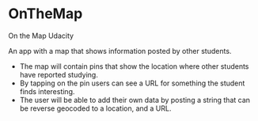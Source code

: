 # OnTheMap
On the Map Udacity

An app with a map that shows information posted by other students. 
 - The map will contain pins that show the location where other students have reported studying. 
 - By tapping on the pin users can see a URL for something the student finds interesting. 
 - The user will be able to add their own data by posting a string that can be reverse geocoded to a location, and a URL.
